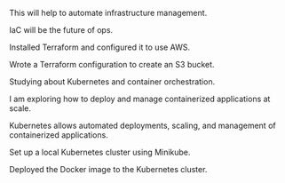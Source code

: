 This will help to automate infrastructure management.

IaC will be the future of ops.

Installed Terraform and configured it to use AWS.

Wrote a Terraform configuration to create an S3 bucket.

Studying about Kubernetes and container orchestration.

I am exploring how to deploy and manage containerized applications at scale.

Kubernetes allows automated deployments, scaling, and management of containerized applications.

Set up a local Kubernetes cluster using Minikube.

Deployed the Docker image to the Kubernetes cluster.